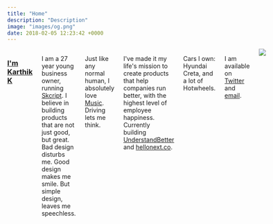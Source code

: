 ```yaml
---
title: "Home"
description: "Description"
image: "images/og.png"
date: 2018-02-05 12:23:42 +0000
---
```

<div class="row">
	<div class="small-12 medium-5 large-5 medium-centered columns">
		<div class="Header">
			<h3><a href="/" class="NotASuperHeroYet">I'm Karthik K</a></h3>
		</div>
		<p>I am a 27 year young business owner, running <a href="https://www.skcript.com/" target="_blank">Skcript</a>. I believe in building products that are not just good, but great. Bad design disturbs me. Good design makes me smile. But simple design, leaves me speechless.</p>
		<p>Just like any normal human, I absolutely love <a href="https://itunes.apple.com/in/playlist/audiophile/idpl.fe0044051dd7459bac9e0708084515c2" target="_blank">Music</a>. Driving lets me think.</p>
		<p>I've made it my life's mission to create products that help companies run better, with the highest level of employee happiness. Currently building <a href="https://understandbetter.co/" target="_blank">UnderstandBetter</a> and <a href="https://hellonext.co" target="_blank">hellonext.co</a>.</p>
		<p>Cars I own: Hyundai Creta, and a lot of Hotwheels.</p>
		<p>I am available on <a href="https://twitter.com/imkarthikk" target="_blank">Twitter</a> and <a href="mailto:karthik@skcript.com">email</a>.</p>
		<img src="/images/kk_sig.svg" class="Signature">
		<p class="Social">
			<a href="https://twitter.com/imkarthikk/" target="_blank"><i class="ion-social-twitter push-right"></i></a>
			<a href="https://facebook.com/imkarthikk/" target="_blank"><i class="ion-social-facebook push-right"></i></a>
			<a href="https://www.snapchat.com/add/karthikk" target="_blank"><i class="ion-social-snapchat push-right"></i></a>
			<a href="https://github.com/imkarthikk/" target="_blank"><i class="ion-social-github push-right"></i></a>
			<a href="https://linkedin.com/in/karthikk88" target="_blank"><i class="ion-social-linkedin push-right"></i></a>
		</p>
	</div>
	<!-- <div class="small-12 medium-7 large-7 Writing">
		<h4>Recently written articles</h4>
		<ul>
			<li>
				<a href="https://blog.skcript.com/announcing-understand-better-b32860758f58?source=user_profile---------1-" target="_blank">Introducing UnderstandBetter</a>
			</li>
			<li>
				<a href="https://blog.skcript.com/introducing-pollfury-ff2a67019480?source=user_profile---------2-" target="_blank">Introducing Pollfury</a>
			</li>
			<li>
				<a href="https://blog.allt.in/five-things-to-consider-for-enterprise-collaboration-d339560d0f70?source=user_profile---------6-" target="_blank">Five things to consider for enterprise collaboration</a>
			</li>
			<li>
				<a href="https://blog.skcript.com/too-many-people-are-talking-1d5d7da8664c?source=user_profile---------9-" target="_blank">Too many people are talking</a>
			</li>
			<li>
				<a href="https://blog.skcript.com/say-hello-to-allt-beta-ad08996d849e?source=user_profile---------12-" target="_blank">Say hellp to Allt beta</a>
			</li>
			<li>
				<a href="https://blog.skcript.com/you-can-learn-what-i-learnt-running-a-business-with-these-15-points-6883e1ee4d90?source=user_profile---------14-" target="_blank">Here's what I learnt running a bootstrapped business</a>
			</li>
			<li>
				<a href="https://blog.skcript.com/here-s-why-we-built-allt-fa85597ebfb2?source=user_profile---------21-" target="_blank">Instant Messaging apps didn't solve the problem</a>
			</li>
			<li>
				<a href="https://blog.skcript.com/follow-these-to-run-a-more-secure-business-43542f9c5093?source=user_profile---------23-" target="_blank">Here's how to run a smart and secure business</a>
			</li>
			<li>
				<a href="https://blog.skcript.com/don-t-think-just-make-5a46045ed0b1?source=user_profile---------24-" target="_blank">Don't think. Just make.</a>
			</li>
			<li>
				<a href="https://blog.skcript.com/enterprise-storage-problems-1-increased-management-complexity-decreasing-budgets-41e3be115c1?source=user_profile---------25-" target="_blank">Enterprise Storage Problems #1: Increased Management Complexity & Decreasing Budgets</a>
			</li>
			<li>
				<a href="https://blog.skcript.com/it-s-2016-don-t-expand-your-storage-clusters-reuse-them-here-s-how-5ca5eeb96ae5?source=user_profile---------26-" target="_blank">Rethink your storage infrastructure this 2016.</a>
			</li>
			<li>
				<a href="https://blog.skcript.com/shrink-for-business-launches-to-solve-data-storage-problems-51dd6fd45205?source=user_profile---------28-" target="_blank">Shrink for Business launches to solve data storage problems.</a>
			</li>
			<li>
				<a href="https://blog.skcript.com/here-s-our-brand-identity-template-you-can-use-it-for-your-startup-d0255586f306?source=user_profile---------29-" target="_blank">Here's our brand identity template. You can use it too.</a>
			</li>
			<li>
				<a href="https://blog.skcript.com/open-sourcing-our-redbook-f783f0c8605d?source=user_profile---------30-" target="_blank">Open sourcing our RedBook</a>
			</li>
			<li>
				<a href="https://blog.skcript.com/what-is-not-company-culture-c96cf95a4865?source=user_profile---------31-" target="_blank">What is not company culture</a>
			</li>
			<li>
				<a href="https://blog.skcript.com/gitignore-not-working-here-s-the-solution-c16e7b34dc9f?source=user_profile---------33-" target="_blank">Gitignore is not working? Here's how to fix it.</a>
			</li>
			<li>
				<a href="https://blog.skcript.com/your-work-desk-thinking-1105a89fa0e8?source=user_profile---------34-" target="_blank">Your work desk - Thinking</a>
			</li>
			<li>
				<a href="https://blog.skcript.com/why-we-moved-to-medium-157c1ace53a0?source=user_profile---------35-" target="_blank">Why we moved to Medium</a>
			</li>
			<li>
				<a href="https://blog.skcript.com/5-things-we-learnt-building-for-the-enterprise-884d2af2f4a0?source=user_profile---------36-" target="_blank">Five things we learnt building for the enterprise</a>
			</li>
			<li>
				<a href="https://blog.skcript.com/how-skcript-stays-up-development-a231aa69d17c?source=user_profile---------37-" target="_blank">How Skcript stays up - Development</a>
			</li>
			<li>
				<a href="https://blog.skcript.com/http-2-is-coming-and-here-s-what-you-should-know-9591ad60cdd8?source=user_profile---------38-" target="_blank">HTTP/2 is coming and here's what you should know.</a>
			</li>
			<li>
				<a href="https://blog.skcript.com/making-bower-work-with-rails-4-5ee22650960?source=user_profile---------39-" target="_blank">Making Bower work with Rails 4</a>
			</li>
			<li>
				<a href="https://blog.skcript.com/a-new-direction-a5f1d13f0d22?source=user_profile---------40-" target="_blank">A new direction for Skcript.</a>
			</li>
			<li>
				<a href="https://blog.skcript.com/five-principles-that-define-a-good-code-a0c93f53a9dd?source=user_profile---------41-" target="_blank">Five principles that define good code</a>
			</li>
			<li>
				<a href="https://blog.skcript.com/year-no-1-8a83fbe7362f?source=user_profile---------43-" target="_blank">Year No. 1 at Skcript</a>
			</li>
			<li>
				<a href="https://blog.skcript.com/how-we-use-boxen-to-improve-devops-across-machines-2102061a44a6?source=user_profile---------44-" target="_blank">How we use Boxen to improve DevOps across machines</a>
			</li>
			<li>
				<a href="https://blog.skcript.com/here-is-how-it-is-to-work-at-skcript-8ebe856069fb?source=user_profile---------45-" target="_blank">Here's how it is to work at Skcript</a>
			</li>
			<li>
				<a href="https://blog.skcript.com/let-us-tell-you-how-we-do-meetings-while-walking-d90205864bba?source=user_profile---------46-" target="_blank">Let us tell you how we do meetings while walking</a>
			</li>
			<li>
				<a href="https://blog.skcript.com/we-re-now-a-part-of-google-s-startup-launch-program-45e821f267a7?source=user_profile---------47-" target="_blank">We are now a part of Google Startup Launch Program</a>
			</li>
			<li>
				<a href="https://blog.skcript.com/a-brand-new-identity-for-skcript-a4308a17eabf?source=user_profile---------48-" target="_blank">A brand new identity for Skcript</a>
			</li>
		</ul>
	</div> -->
</div>